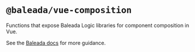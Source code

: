 # `@baleada/vue-composition`

Functions that expose Baleada Logic libraries for component composition in Vue.

See the [Baleada docs](https://baleada.netlify.com) for more guidance.